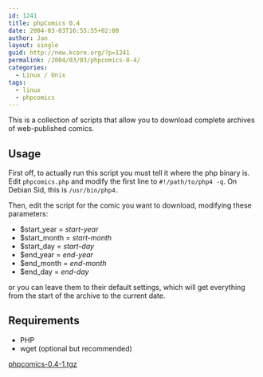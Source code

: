 ```yaml
---
id: 1241
title: phpComics 0.4
date: 2004-03-03T16:55:55+02:00
author: Jan
layout: single
guid: http://new.kcore.org/?p=1241
permalink: /2004/03/03/phpcomics-0-4/
categories:
  - Linux / Unix
tags:
  - linux
  - phpcomics
---
```

This is a collection of scripts that allow you to download complete archives of web-published comics.

## Usage

First off, to actually run this script you must tell it where the php binary is. Edit `phpcomics.php` and modify the first line to `#!/path/to/php4 -q`. On Debian Sid, this is `/usr/bin/php4.`

Then, edit the script for the comic you want to download, modifying these parameters:

  * $start_year = _start-year_
  * $start_month = _start-month_
  * $start_day = _start-day_
  * $end_year = _end-year_
  * $end_month = _end-month_
  * $end_day = _end-day_

or you can leave them to their default settings, which will get everything from the start of the archive to the current date.

## Requirements

*  PHP
* wget (optional but recommended)

[phpcomics-0.4-1.tgz](/assets/files/2004/03/phpcomics-0.4-1.tgz)
